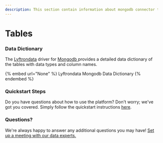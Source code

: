 ```yaml
---
description: This section contain information about mongodb connector tables information
---
```


# Tables

### Data Dictionary

The [Lyftrondata](https://www.lyftrondata.com/) driver for [Mongodb](None/)[ ](https://www.lyftrondata.com/integration/mongodb/)provides a detailed data dictionary of the tables with data types and column names.

{% embed url="None" %}
Lyftrondata Mongodb Data Dictionary
{% endembed %}

### Quickstart Steps

Do you have questions about how to use the platform? Don't worry; we've got you covered. Simply follow the quickstart instructions [here](../README.md).

### Questions? <a href="#questions" id="questions"></a>

We're always happy to answer any additional questions you may have! [Set up a meeting with our data experts.](https://www.lyftrondata.com/book-a-meeting/)

